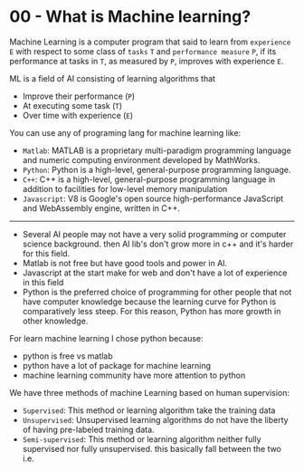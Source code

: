 # 00 - What is Machine learning?

Machine Learning is a computer program that said to learn from `experience` `E` with respect to some class of `tasks` `T` and `performance measure` `P`, if its performance at tasks in `T`, as measured by `P`, improves with experience `E`.

ML is a field of AI consisting of learning algorithms that

- Improve their performance (`P`)
- At executing some task (`T`)
- Over time with experience (`E`)

You can use any of programing lang for machine learning like:

- `Matlab`: MATLAB is a proprietary multi-paradigm programming language and numeric computing environment developed by MathWorks.
- `Python`: Python is a high-level, general-purpose programming language.
- `C++`: C++ is a high-level, general-purpose programming language in addition to facilities for low-level memory manipulation
- `Javascript`: V8 is Google's open source high-performance JavaScript and WebAssembly engine, written in C++.

----

- Several AI people may not have a very solid programming or computer science background. then AI lib's don't grow more in c++ and it's harder for this field.
- Matlab is not free but have good tools and power in AI.
- Javascript at the start make for web and don't have a lot of experience in this field
- Python is the preferred choice of programming for other people that not have computer knowledge because the learning curve for Python is comparatively less steep. For this reason, Python has more growth in other knowledge.

For learn machine learning I chose python because:

- python is free vs matlab
- python have a lot of package for machine learning
- machine learning community have more attention to python

We have three methods of machine Learning based on human supervision:

- `Supervised`: This method or learning algorithm take the training data
- `Unsupervised`: Unsupervised learning algorithms do not have the liberty of having pre-labeled training data.
- `Semi-supervised`: This method or learning algorithm neither fully supervised nor fully unsupervised. this basically fall between the two i.e.
